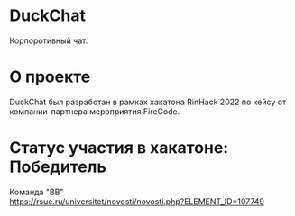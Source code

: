 # DuckChat
Корпоротивный чат.
# О проекте
DuckChat был разработан в рамках хакатона RinHack 2022 по кейсу от компании-партнера мероприятия FireCode.
# Статус участия в хакатоне: Победитель
Команда "BB"  
https://rsue.ru/universitet/novosti/novosti.php?ELEMENT_ID=107749
